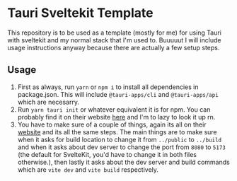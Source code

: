 # Tauri Sveltekit Template

This repository is to be used as a template (mostly for me) for using Tauri with sveltekit and my normal stack that I'm used to. Buuuuut I will include usage instructions anyway because there are actually a few setup steps.

## Usage

1. First as always, run `yarn` or `npm i` to install all dependencies in package.json. This will include `@tauri-apps/cli` and `@tauri-apps/api` which are necesarry.
2. Run `yarn tauri init` or whatever equivalent it is for npm. You can probably find it on their website [here](https://tauri.app/v1/guides/getting-started/setup/sveltekit) and I'm to lazy to look it up rn.
3. You have to make sure of a couple of things, again its all on their [website](https://tauri.app/v1/guides/getting-started/setup/sveltekit) and its all the same steps. The main things are to make sure when it asks for build location to change it from `../public` to `../build` and when it asks about dev server to change the port from `8080` to `5173` (the default for SvelteKit, you'd have to change it in both files otherwise.), then lastly it asks about the dev server and build commands which are `vite dev` and `vite build` respectively.
